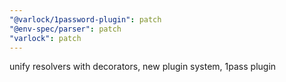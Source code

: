 ```yaml
---
"@varlock/1password-plugin": patch
"@env-spec/parser": patch
"varlock": patch
---
```


unify resolvers with decorators, new plugin system, 1pass plugin
